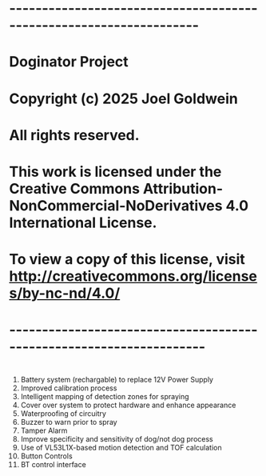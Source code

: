 # -------------------------------------------------------------------
# Doginator Project
# Copyright (c) 2025 Joel Goldwein
# All rights reserved.
#
# This work is licensed under the Creative Commons Attribution-NonCommercial-NoDerivatives 4.0 International License.
# To view a copy of this license, visit http://creativecommons.org/licenses/by-nc-nd/4.0/
# --------------------------------------------------------------------
#
1. Battery system (rechargable) to replace 12V Power Supply
2. Improved calibration process
3. Intelligent mapping of detection zones for spraying
4. Cover over system to protect hardware and enhance appearance
5. Waterproofing of circuitry
6. Buzzer to warn prior to spray
7. Tamper Alarm
8. Improve specificity and sensitivity of dog/not dog process
9. Use of VL53L1X-based motion detection and TOF calculation
10. Button Controls
11. BT control interface
